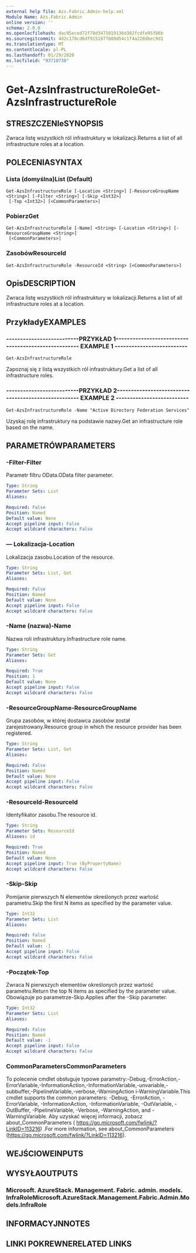 ```yaml
---
external help file: Azs.Fabric.Admin-help.xml
Module Name: Azs.Fabric.Admin
online version: ''
schema: 2.0.0
ms.openlocfilehash: dac95eced72f70d3471019136d302fcdfe95f86b
ms.sourcegitcommit: 4d2c178cd6df9151877b08d54c1f4a228dbec9d1
ms.translationtype: MT
ms.contentlocale: pl-PL
ms.lasthandoff: 01/29/2020
ms.locfileid: "93710738"
---
```

# <span data-ttu-id="fa0c2-101">Get-AzsInfrastructureRole</span><span class="sxs-lookup"><span data-stu-id="fa0c2-101">Get-AzsInfrastructureRole</span></span>

## <span data-ttu-id="fa0c2-102">STRESZCZENIe</span><span class="sxs-lookup"><span data-stu-id="fa0c2-102">SYNOPSIS</span></span>
<span data-ttu-id="fa0c2-103">Zwraca listę wszystkich ról infrastruktury w lokalizacji.</span><span class="sxs-lookup"><span data-stu-id="fa0c2-103">Returns a list of all infrastructure roles at a location.</span></span>

## <span data-ttu-id="fa0c2-104">POLECENIA</span><span class="sxs-lookup"><span data-stu-id="fa0c2-104">SYNTAX</span></span>

### <span data-ttu-id="fa0c2-105">Lista (domyślna)</span><span class="sxs-lookup"><span data-stu-id="fa0c2-105">List (Default)</span></span>
```
Get-AzsInfrastructureRole [-Location <String>] [-ResourceGroupName <String>] [-Filter <String>] [-Skip <Int32>]
 [-Top <Int32>] [<CommonParameters>]
```

### <span data-ttu-id="fa0c2-106">Pobierz</span><span class="sxs-lookup"><span data-stu-id="fa0c2-106">Get</span></span>
```
Get-AzsInfrastructureRole [-Name] <String> [-Location <String>] [-ResourceGroupName <String>]
 [<CommonParameters>]
```

### <span data-ttu-id="fa0c2-107">Zasobów</span><span class="sxs-lookup"><span data-stu-id="fa0c2-107">ResourceId</span></span>
```
Get-AzsInfrastructureRole -ResourceId <String> [<CommonParameters>]
```

## <span data-ttu-id="fa0c2-108">Opis</span><span class="sxs-lookup"><span data-stu-id="fa0c2-108">DESCRIPTION</span></span>
<span data-ttu-id="fa0c2-109">Zwraca listę wszystkich ról infrastruktury w lokalizacji.</span><span class="sxs-lookup"><span data-stu-id="fa0c2-109">Returns a list of all infrastructure roles at a location.</span></span>

## <span data-ttu-id="fa0c2-110">Przykłady</span><span class="sxs-lookup"><span data-stu-id="fa0c2-110">EXAMPLES</span></span>

### <span data-ttu-id="fa0c2-111">--------------------------PRZYKŁAD 1--------------------------</span><span class="sxs-lookup"><span data-stu-id="fa0c2-111">-------------------------- EXAMPLE 1 --------------------------</span></span>
```
Get-AzsInfrastructureRole
```

<span data-ttu-id="fa0c2-112">Zapoznaj się z listą wszystkich ról infrastruktury.</span><span class="sxs-lookup"><span data-stu-id="fa0c2-112">Get a list of all infrastructure roles.</span></span>

### <span data-ttu-id="fa0c2-113">--------------------------PRZYKŁAD 2--------------------------</span><span class="sxs-lookup"><span data-stu-id="fa0c2-113">-------------------------- EXAMPLE 2 --------------------------</span></span>
```
Get-AzsInfrastructureRole -Name "Active Directory Federation Services"
```

<span data-ttu-id="fa0c2-114">Uzyskaj rolę infrastruktury na podstawie nazwy.</span><span class="sxs-lookup"><span data-stu-id="fa0c2-114">Get an infrastructure role based on the name.</span></span>

## <span data-ttu-id="fa0c2-115">PARAMETRÓW</span><span class="sxs-lookup"><span data-stu-id="fa0c2-115">PARAMETERS</span></span>

### <span data-ttu-id="fa0c2-116">-Filter</span><span class="sxs-lookup"><span data-stu-id="fa0c2-116">-Filter</span></span>
<span data-ttu-id="fa0c2-117">Parametr filtru OData.</span><span class="sxs-lookup"><span data-stu-id="fa0c2-117">OData filter parameter.</span></span>

```yaml
Type: String
Parameter Sets: List
Aliases: 

Required: False
Position: Named
Default value: None
Accept pipeline input: False
Accept wildcard characters: False
```

### <span data-ttu-id="fa0c2-118">— Lokalizacja</span><span class="sxs-lookup"><span data-stu-id="fa0c2-118">-Location</span></span>
<span data-ttu-id="fa0c2-119">Lokalizacja zasobu.</span><span class="sxs-lookup"><span data-stu-id="fa0c2-119">Location of the resource.</span></span>

```yaml
Type: String
Parameter Sets: List, Get
Aliases: 

Required: False
Position: Named
Default value: None
Accept pipeline input: False
Accept wildcard characters: False
```

### <span data-ttu-id="fa0c2-120">-Name (nazwa)</span><span class="sxs-lookup"><span data-stu-id="fa0c2-120">-Name</span></span>
<span data-ttu-id="fa0c2-121">Nazwa roli infrastruktury.</span><span class="sxs-lookup"><span data-stu-id="fa0c2-121">Infrastructure role name.</span></span>

```yaml
Type: String
Parameter Sets: Get
Aliases: 

Required: True
Position: 1
Default value: None
Accept pipeline input: False
Accept wildcard characters: False
```

### <span data-ttu-id="fa0c2-122">-ResourceGroupName</span><span class="sxs-lookup"><span data-stu-id="fa0c2-122">-ResourceGroupName</span></span>
<span data-ttu-id="fa0c2-123">Grupa zasobów, w której dostawca zasobów został zarejestrowany.</span><span class="sxs-lookup"><span data-stu-id="fa0c2-123">Resource group in which the resource provider has been registered.</span></span>

```yaml
Type: String
Parameter Sets: List, Get
Aliases: 

Required: False
Position: Named
Default value: None
Accept pipeline input: False
Accept wildcard characters: False
```

### <span data-ttu-id="fa0c2-124">-ResourceId</span><span class="sxs-lookup"><span data-stu-id="fa0c2-124">-ResourceId</span></span>
<span data-ttu-id="fa0c2-125">Identyfikator zasobu.</span><span class="sxs-lookup"><span data-stu-id="fa0c2-125">The resource id.</span></span>

```yaml
Type: String
Parameter Sets: ResourceId
Aliases: id

Required: True
Position: Named
Default value: None
Accept pipeline input: True (ByPropertyName)
Accept wildcard characters: False
```

### <span data-ttu-id="fa0c2-126">-Skip</span><span class="sxs-lookup"><span data-stu-id="fa0c2-126">-Skip</span></span>
<span data-ttu-id="fa0c2-127">Pomijanie pierwszych N elementów określonych przez wartość parametru.</span><span class="sxs-lookup"><span data-stu-id="fa0c2-127">Skip the first N items as specified by the parameter value.</span></span>

```yaml
Type: Int32
Parameter Sets: List
Aliases: 

Required: False
Position: Named
Default value: -1
Accept pipeline input: False
Accept wildcard characters: False
```

### <span data-ttu-id="fa0c2-128">-Początek</span><span class="sxs-lookup"><span data-stu-id="fa0c2-128">-Top</span></span>
<span data-ttu-id="fa0c2-129">Zwraca N pierwszych elementów określonych przez wartość parametru.</span><span class="sxs-lookup"><span data-stu-id="fa0c2-129">Return the top N items as specified by the parameter value.</span></span>
<span data-ttu-id="fa0c2-130">Obowiązuje po parametrze-Skip.</span><span class="sxs-lookup"><span data-stu-id="fa0c2-130">Applies after the -Skip parameter.</span></span>

```yaml
Type: Int32
Parameter Sets: List
Aliases: 

Required: False
Position: Named
Default value: -1
Accept pipeline input: False
Accept wildcard characters: False
```

### <span data-ttu-id="fa0c2-131">CommonParameters</span><span class="sxs-lookup"><span data-stu-id="fa0c2-131">CommonParameters</span></span>
<span data-ttu-id="fa0c2-132">To polecenie cmdlet obsługuje typowe parametry:-Debug,-ErrorAction,-ErrorVariable,-InformationAction,-InformationVariable,-unvariable,-subbuffer,-PipelineVariable,-verbose,-WarningAction i-WarningVariable.</span><span class="sxs-lookup"><span data-stu-id="fa0c2-132">This cmdlet supports the common parameters: -Debug, -ErrorAction, -ErrorVariable, -InformationAction, -InformationVariable, -OutVariable, -OutBuffer, -PipelineVariable, -Verbose, -WarningAction, and -WarningVariable.</span></span> <span data-ttu-id="fa0c2-133">Aby uzyskać więcej informacji, zobacz about_CommonParameters ( https://go.microsoft.com/fwlink/?LinkID=113216) .</span><span class="sxs-lookup"><span data-stu-id="fa0c2-133">For more information, see about_CommonParameters (https://go.microsoft.com/fwlink/?LinkID=113216).</span></span>

## <span data-ttu-id="fa0c2-134">WEJŚCIOWE</span><span class="sxs-lookup"><span data-stu-id="fa0c2-134">INPUTS</span></span>

## <span data-ttu-id="fa0c2-135">WYSYŁA</span><span class="sxs-lookup"><span data-stu-id="fa0c2-135">OUTPUTS</span></span>

### <span data-ttu-id="fa0c2-136">Microsoft. AzureStack. Management. Fabric. admin. models. InfraRole</span><span class="sxs-lookup"><span data-stu-id="fa0c2-136">Microsoft.AzureStack.Management.Fabric.Admin.Models.InfraRole</span></span>

## <span data-ttu-id="fa0c2-137">INFORMACYJN</span><span class="sxs-lookup"><span data-stu-id="fa0c2-137">NOTES</span></span>

## <span data-ttu-id="fa0c2-138">LINKI POKREWNE</span><span class="sxs-lookup"><span data-stu-id="fa0c2-138">RELATED LINKS</span></span>


